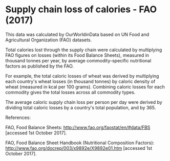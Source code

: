# Supply chain loss of calories - FAO (2017)

This data was calculated by OurWorldinData based on UN Food and Agricultural Organization (FAO) datasets.

Total calories lost through the supply chain were calculated by multiplying FAO figures on losses (within its Food Balance Sheets), measured in thousand tonnes per year, by average commodity-specific nutritional factors as published by the FAO.

For example, the total caloric losses of wheat was derived by multiplying each country's wheat losses (in thousand tonnes) by caloric density of wheat (measured in kcal per 100 grams). Combining caloric losses for each commodity gives the total losses across all commodity types.

The average caloric supply chain loss per person per day were derived by dividing total caloric losses by a country's total population, and by 365.

References:

FAO, Food Balance Sheets: http://www.fao.org/faostat/en/#data/FBS [accessed 1st October 2017].

FAO, Food Balance Sheet Handbook (Nutritional Composition Factors): http://www.fao.org/docrep/003/x9892e/X9892e01.htm [accessed 1st October 2017].